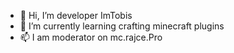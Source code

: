 - 👋 Hi, I’m developer ImTobis
- 🌱 I’m currently learning crafting minecraft plugins
- 📫 I am moderator on mc.rajce.Pro

<!---
I currently doing on better combat log plugin
--->
